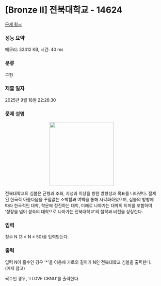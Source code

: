 # [Bronze II] 전북대학교 - 14624 

[문제 링크](https://www.acmicpc.net/problem/14624) 

### 성능 요약

메모리: 32412 KB, 시간: 40 ms

### 분류

구현

### 제출 일자

2025년 9월 18일 22:26:30

### 문제 설명

<p style="text-align: center;"><img alt="" src="https://onlinejudgeimages.s3-ap-northeast-1.amazonaws.com/problem/14624/1.png" style="height:211px; width:211px"></p>

<p>전북대학교의 심볼은 균형과 조화, 지성과 이상을 향한 방향성과 목표를 나타낸다. 절제된 한국적 아름다움을 꾸밈없는 소박함과 여백을 통해 시각화하였으며, 심볼의 방향에 따라 한국적인 대학, 학문에 정진하는 대학, 미래로 나아가는 대학의 의미를 포함하여 ‘성장을 넘어 성숙의 대학으로 나아가는 전북대학교’의 철학과 비전을 상징한다.</p>

### 입력 

 <p>정수 N (3 ≤ N ≤ 50)을 입력받는다.</p>

### 출력 

 <p>입력 N이 홀수인 경우 '*'을 이용해 가로의 길이가 N인 전북대학교 심볼을 출력한다. (예제 참고)</p>

<p>짝수인 경우, 'I LOVE CBNU'를 출력한다.</p>


